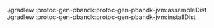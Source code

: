 ./gradlew :protoc-gen-pbandk:protoc-gen-pbandk-jvm:assembleDist
./gradlew :protoc-gen-pbandk:protoc-gen-pbandk-jvm:installDist